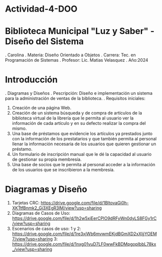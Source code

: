 # Actividad-4-DOO

# Biblioteca Municipal "Luz y Saber" - Diseño del Sistema
 . Carolina
 . Materia: Diseño Orientado a Objetos
 . Carrera: Tec. en Programación de Sistemas
 . Profesor: Lic. Matias Velasquez
 . Año:2024

# Introducción
 . Diagramas y Diseños
 . Pescripción: Diseño e implementación un sistema para la administración de ventas de la biblioteca.
 . Requisitos iniciales: 
 
1. Creación de una página Web. 
2. Creación de un sistema búsqueda y de compra de artículos de la biblioteca virtual de la 
librería que le permita al usuario ver la información de cada artículo y en su defecto 
realizar la compra del mismo. 
3. Una base de préstamos que evidencie los artículos ya prestados junto con la 
información de los prestatarios y que también permita al personal llenar la información 
necesaria de los usuarios que quieren gestionar un préstamo. 
4. Un formulario de inscripción manual que le dé la capacidad al usuario de gestionar su 
propia membresía. 
5. Una base de socios que le permita al personal acceder a la información de los usuarios 
que se inscribieron a la membresía.

# Diagramas y Diseño

1. Tarjetas CRC: https://drive.google.com/file/d/1BltovaGi0h-XKTtfBnmk2_Gi3XEgR3lM/view?usp=sharing
2. Diagramas de Casos de Uso: https://drive.google.com/file/d/1h2w5xiEerCPlO9dRFyWn0dyLS8FGy1rC/view?usp=sharing
3. Escenarios de casos de uso:
   1 y 2: https://drive.google.com/file/d/1re3xjWb6mvwmEKjdBGmXD2xXljjYOEM7/view?usp=sharing
   3: https://drive.google.com/file/d/1nxg01vuD7LF0wwFkBDMpgopIbbL78kx_/view?usp=sharing
